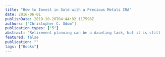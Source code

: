 ```yaml
---
title: "How to Invest in Gold with a Precious Metals IRA"
date: 2016-06-01
publishDate: 2019-10-26T04:44:02.117598Z
authors: ["Christopher C. Odom"]
publication_types: ["5"]
abstract: "Retirement planning can be a daunting task, but it is still something that we must do to insure the futures of children, family, spouse and ourselves. Learn how to invest in a Precious Metals or Gold IRA. Read this book now. It will help you save thousands of dollars in hidden fees and commissions. It's an absolute must-read before even considering investing in gold or other precious metals. Preserve your wealth. Protect your legacy. Read \"How to Invest in Gold with a Precious Metals IRA\" now.Why History Chose Gold: What it Means to InvestorsThe ongoing discussion about the fate of yellow metal in the coming years can be split into two basic arguments. Some people assert that the epoch of gold is finished, every time its price comes down. Conversely, proponents of gold caution that currencies will become insignificant and only those with the prudence to procure precious metals will benefit.You may be thinking that over the last decade gold has attracted excessively high number of investors or you might be thinking that colossal amounts of cash the government continues to print will certainly lead to collapse of dollar. Either way, you are omitting the point.Gold is Here to StayWhat we need to understand is that every commodity loses some value at sometime or the other and gold is no exception. It is not that history accidentally selected precious metals, particularly gold, initially as currency and subsequently for the purpose of hedging for financial purposes. This precious metal has inherent basic strengths, which do not increase of decrease with stock markets.To enlighten you why this precious metal will always find its position in market, we give below the most vital aspect of this metal that you would not come across in the current exciting debates concerning gold. This will make you realize why history was not mistaken about yellow metal.What Billionaires are SayingEike BatistaNET WORTH - $30 BILLION\"There is a massive shifting of wealth to new economic powers.\"George SorosNET WORTH - $22 BILLION\"The U.S. dollar is very weak. Investors are moving to real assets.\"Carl IcahnNET WORTH - $12.5 BILLION\"The system is not working properly.\"Securing Your Retirement Savings with a Gold IRAThe value of the U.S. Dollar is slowly depreciating and this can have a costly effect on your 401 K accounts without a gold IRA.The longer you keep your 401 K retirement fund in dollars the less you will actually have when you are ready to retire. How can you secure your retirement fund from this type of depreciations? If you already have a 401K from a previous place of employment than you may be able to rollover your money into another type of retirement account.Investing your 401K into an IRA or a self directed individual retirement account allows you to invest your money through a number of different holdings. These types of holdings such as real estate investments or precious metals are far more stable and profitable for you. If you are however, working a job that your 401K is currently active then you will not be able to rollover your current 401K to a new IRA account. You can contribute to and open an IRA account alongside your current 401K.A gold IRA (precious metals IRA) is one that converts your previous 401K into gold. These type of IRAs are one of the more effective ways to ensure your retirement savings is safe from devaluation and debasement. With a Gold IRA you will not have to worry about your financial freedom and can entrust that the fund you have been saving for years remain safe.Learn how to invest in a Precious Metals or Gold IRA. Read this book now. It will help you save thousands of dollars in hidden fees and commissions. It's an absolute must-read before even considering investing in gold or other precious metals. Preserve your wealth. Protect your legacy. Read \"How to Invest in Gold with a Precious Metals IRA\" now."
featured: false
publication: ""
tags: ["Books"]
---
```


